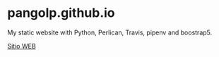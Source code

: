 # pangolp.github.io
My static website with Python, Perlican, Travis, pipenv and boostrap5.

[Sitio WEB](https://pangolp.github.io/)
